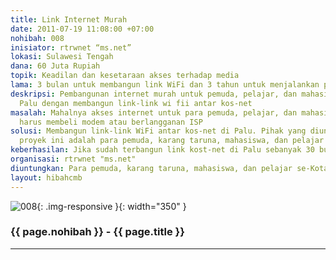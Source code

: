 ```yaml
---
title: Link Internet Murah
date: 2011-07-19 11:08:00 +07:00
nohibah: 008
inisiator: rtrwnet “ms.net”
lokasi: Sulawesi Tengah
dana: 60 Juta Rupiah
topik: Keadilan dan kesetaraan akses terhadap media
lama: 3 bulan untuk membangun link WiFi dan 3 tahun untuk menjalankan proyek
deskripsi: Pembangunan internet murah untuk pemuda, pelajar, dan mahasiswa di Kota
  Palu dengan membangun link-link wi fii antar kos-net
masalah: Mahalnya akses internet untuk para pemuda, pelajar, dan mahasiswa karena
  harus membeli modem atau berlangganan ISP
solusi: Membangun link-link WiFi antar kos-net di Palu. Pihak yang diuntungkan melalui
  proyek ini adalah para pemuda, karang taruna, mahasiswa, dan pelajar se-Kota Palu
keberhasilan: Jika sudah terbangun link kost-net di Palu sebanyak 30 buah
organisasi: rtrwnet "ms.net"
diuntungkan: Para pemuda, karang taruna, mahasiswa, dan pelajar se-Kota Palu
layout: hibahcmb
---
```


![008](/static/img/hibahcmb/008.png){: .img-responsive }{: width="350" }

### {{ page.nohibah }} - {{ page.title }}

---
